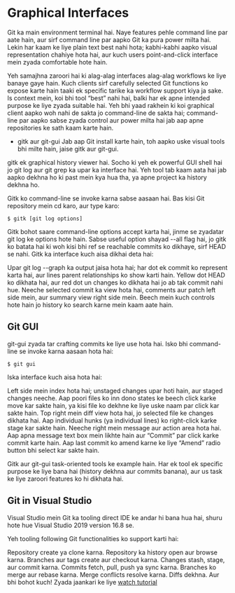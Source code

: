 # Graphical Interfaces
Git ka main environment terminal hai. Naye features pehle command line par aate hain, aur sirf command line par aapko Git ka pura power milta hai. Lekin har kaam ke liye plain text best nahi hota; kabhi-kabhi aapko visual representation chahiye hota hai, aur kuch users point-and-click interface mein zyada comfortable hote hain.

Yeh samajhna zaroori hai ki alag-alag interfaces alag-alag workflows ke liye banaye gaye hain. Kuch clients sirf carefully selected Git functions ko expose karte hain taaki ek specific tarike ka workflow support kiya ja sake. Is context mein, koi bhi tool “best” nahi hai, balki har ek apne intended purpose ke liye zyada suitable hai. Yeh bhi yaad rakhein ki koi graphical client aapko woh nahi de sakta jo command-line de sakta hai; command-line par aapko sabse zyada control aur power milta hai jab aap apne repositories ke sath kaam karte hain.

- gitk aur git-gui
Jab aap Git install karte hain, toh aapko uske visual tools bhi milte hain, jaise gitk aur git-gui.

gitk ek graphical history viewer hai. Socho ki yeh ek powerful GUI shell hai jo git log aur git grep ka upar ka interface hai. Yeh tool tab kaam aata hai jab aapko dekhna ho ki past mein kya hua tha, ya apne project ka history dekhna ho.

Gitk ko command-line se invoke karna sabse aasaan hai. Bas kisi Git repository mein cd karo, aur type karo:

```
$ gitk [git log options]
``` 
Gitk bohot saare command-line options accept karta hai, jinme se zyadatar git log ke options hote hain. Sabse useful option shayad --all flag hai, jo gitk ko batata hai ki woh kisi bhi ref se reachable commits ko dikhaye, sirf HEAD se nahi. Gitk ka interface kuch aisa dikhai deta hai:

Upar git log --graph ka output jaisa hota hai; har dot ek commit ko represent karta hai, aur lines parent relationships ko show karti hain. Yellow dot HEAD ko dikhata hai, aur red dot un changes ko dikhata hai jo ab tak commit nahi hue. Neeche selected commit ka view hota hai, comments aur patch left side mein, aur summary view right side mein. Beech mein kuch controls hote hain jo history ko search karne mein kaam aate hain.
## Git GUI
git-gui zyada tar crafting commits ke liye use hota hai. Isko bhi command-line se invoke karna aasaan hota hai:
```
$ git gui
```
Iska interface kuch aisa hota hai:

Left side mein index hota hai; unstaged changes upar hoti hain, aur staged changes neeche. Aap poori files ko inn dono states ke beech click karke move kar sakte hain, ya kisi file ko dekhne ke liye uske naam par click kar sakte hain. Top right mein diff view hota hai, jo selected file ke changes dikhata hai. Aap individual hunks (ya individual lines) ko right-click karke stage kar sakte hain. Neeche right mein message aur action area hota hai. Aap apna message text box mein likhte hain aur “Commit” par click karke commit karte hain. Aap last commit ko amend karne ke liye “Amend” radio button bhi select kar sakte hain.

Gitk aur git-gui task-oriented tools ke example hain. Har ek tool ek specific purpose ke liye bana hai (history dekhna aur commits banana), aur us task ke liye zaroori features ko hi dikhata hai.
## Git in Visual Studio
Visual Studio mein Git ka tooling direct IDE ke andar hi bana hua hai, shuru hote hue Visual Studio 2019 version 16.8 se.

Yeh tooling following Git functionalities ko support karti hai:

Repository create ya clone karna.
Repository ka history open aur browse karna.
Branches aur tags create aur checkout karna.
Changes stash, stage, aur commit karna.
Commits fetch, pull, push ya sync karna.
Branches ko merge aur rebase karna.
Merge conflicts resolve karna.
Diffs dekhna.
Aur bhi bohot kuch!
Zyada jaankari ke liye [watch tutorial](https://youtube.com/playlist?list=PLzdlNxYnNoafZq1AKcqiGvj0gkzrjmgq7&si=5YhXAcfv6l3qYTuJ)
